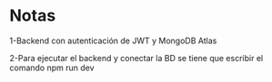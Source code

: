 # Notas

1-Backend con autenticación de JWT y MongoDB Atlas 

2-Para ejecutar el backend y conectar la BD se tiene que escribir el comando npm run dev
